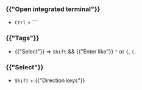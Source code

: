 ### {{"Open integrated terminal"}}

* `Ctrl` + `\``

### {{"Tags"}}
* {{"Select"}} &rArr; `Shift` && {{"Enter like"}} `"` or `{`, `(`.

### {{"Select"}}

* `Shift` + {{"Direction keys"}}